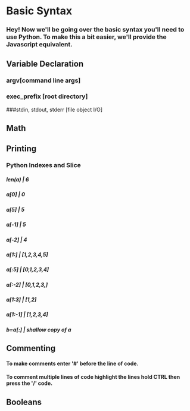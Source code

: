 # Basic Syntax
### Hey! Now we'll be going over the basic syntax you'll need to use Python. To make this a bit easier, we'll provide the Javascript equivalent.
## Variable Declaration
### argv[command line args]
### exec_prefix [root directory]
###stdin, stdout, stderr [file object I/O]
## Math
###
## Printing
### Python Indexes and Slice
##### len(a) | 6
##### a[0] | 0
##### a[5] | 5
##### a[-1] | 5
##### a[-2] | 4
##### a[1:] | [1,2,3,4,5]
##### a[:5] | [0,1,2,3,4]
##### a[:-2] | [0,1,2,3,]
##### a[1:3] | [1,2]
##### a[1:-1] | [1,2,3,4]
##### b=a[:] | shallow copy of a

## Commenting
#### To make comments enter '#' before the line of code.
#### To comment multiple lines of code highlight the lines hold CTRL then press the '/' code.
## Booleans
###
